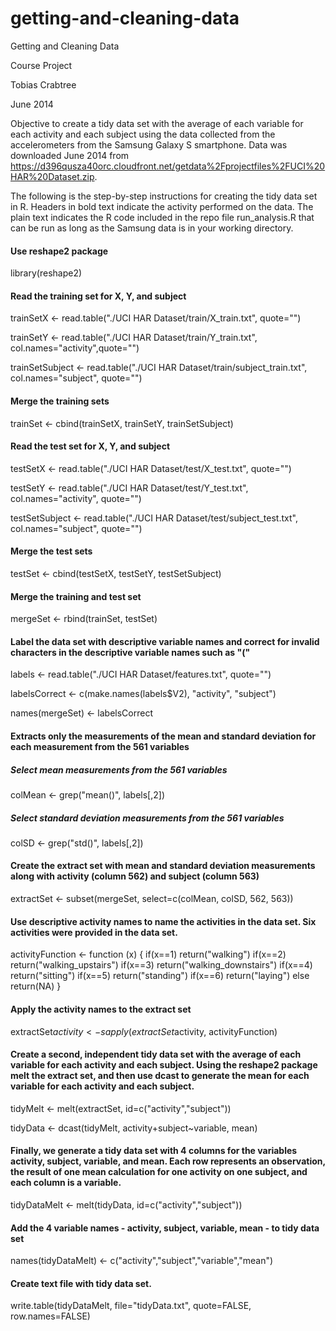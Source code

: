 getting-and-cleaning-data
=========================

Getting and Cleaning Data

Course Project

Tobias Crabtree  

June 2014

Objective to create a tidy data set with the average of each variable for each activity and each subject using the data collected from the accelerometers from the Samsung Galaxy S smartphone. Data was downloaded June 2014 from https://d396qusza40orc.cloudfront.net/getdata%2Fprojectfiles%2FUCI%20HAR%20Dataset.zip.

The following is the step-by-step instructions for creating the tidy data set in R. Headers in bold text indicate the activity performed on the data. The plain text indicates the R code included in the repo file run_analysis.R that can be run as long as the Samsung data is in your working directory.


#### Use reshape2 package
library(reshape2) 


#### Read the training set for X, Y, and subject
trainSetX <- read.table("./UCI HAR Dataset/train/X_train.txt", quote="") 

trainSetY <- read.table("./UCI HAR Dataset/train/Y_train.txt", col.names="activity",quote="") 

trainSetSubject <- read.table("./UCI HAR Dataset/train/subject_train.txt", col.names="subject", quote="") 

#### Merge the training sets 
trainSet <- cbind(trainSetX, trainSetY, trainSetSubject) 


#### Read the test set for X, Y, and subject
testSetX <- read.table("./UCI HAR Dataset/test/X_test.txt", quote="")

testSetY <- read.table("./UCI HAR Dataset/test/Y_test.txt", col.names="activity", quote="")

testSetSubject <- read.table("./UCI HAR Dataset/test/subject_test.txt", col.names="subject", quote="")


#### Merge the test sets
testSet <- cbind(testSetX, testSetY, testSetSubject) 


#### Merge the training and test set
mergeSet <- rbind(trainSet, testSet)


#### Label the data set with descriptive variable names and correct for invalid characters in the descriptive variable names such as "("
labels <- read.table("./UCI HAR Dataset/features.txt", quote="") 

labelsCorrect <- c(make.names(labels$V2), "activity", "subject")

names(mergeSet) <- labelsCorrect


#### Extracts only the measurements of the mean and standard deviation for each measurement from the 561 variables

##### Select mean measurements from the 561 variables
colMean <- grep("mean()", labels[,2]) 

##### Select standard deviation measurements from the 561 variables
colSD <- grep("std()", labels[,2]) 

#### Create the extract set with mean and standard deviation measurements along with activity (column 562) and subject (column 563)
extractSet <- subset(mergeSet, select=c(colMean, colSD, 562, 563)) 


#### Use descriptive activity names to name the activities in the data set. Six activities were provided in the data set.
activityFunction <- function (x) {
        if(x==1)
                return("walking")
        if(x==2)
                return("walking_upstairs")
        if(x==3)
                return("walking_downstairs")
        if(x==4)
                return("sitting")
        if(x==5)
                return("standing")
        if(x==6)
                return("laying")
        else
                return(NA)
}


#### Apply the activity names to the extract set
extractSet$activity <- sapply(extractSet$activity, activityFunction)


#### Create a second, independent tidy data set with the average of each variable for each activity and each subject. Using the reshape2 package melt the extract set, and then use dcast to generate the mean for each variable for each activity and each subject. 

tidyMelt <- melt(extractSet, id=c("activity","subject"))

tidyData <- dcast(tidyMelt, activity+subject~variable, mean)


#### Finally, we generate a tidy data set with 4 columns for the variables activity, subject, variable, and mean. Each row represents an observation, the result of one mean calculation for one activity on one subject, and each column is a variable.
tidyDataMelt <- melt(tidyData, id=c("activity","subject"))


#### Add the 4 variable names - activity, subject, variable, mean - to tidy data set
names(tidyDataMelt) <- c("activity","subject","variable","mean")


#### Create text file with tidy data set. 
write.table(tidyDataMelt, file="tidyData.txt", quote=FALSE, row.names=FALSE)
